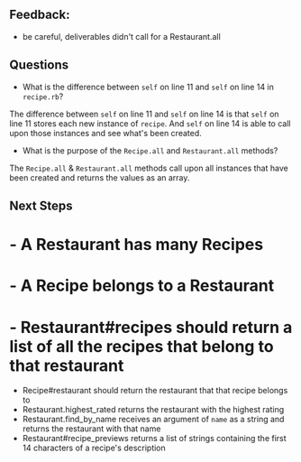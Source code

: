 ## Feedback: 
- be careful, deliverables didn't call for a Restaurant.all

## Questions

- What is the difference between `self` on line 11 and `self` on line 14 in `recipe.rb`?

The difference between `self` on line 11 and `self` on line 14 is that `self` on line 11 stores each new instance of `recipe`. And `self` on line 14 is able to call upon those instances and see what's been created.

- What is the purpose of the `Recipe.all` and `Restaurant.all` methods?

The `Recipe.all` & `Restaurant.all` methods call upon all instances that have been created and returns the values as an array.

## Next Steps
# - A Restaurant has many Recipes
# - A Recipe belongs to a Restaurant
# - Restaurant#recipes should return a list of all the recipes that belong to that restaurant
- Recipe#restaurant should return the restaurant that that recipe belongs to
- Restaurant.highest_rated returns the restaurant with the highest rating
- Restaurant.find_by_name receives an argument of `name` as a string and returns the restaurant with that name
- Restaurant#recipe_previews returns a list of strings containing the first 14 characters of a recipe's description
